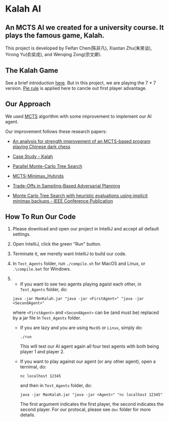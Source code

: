 # Kalah AI
## An MCTS AI we created for a university course. It plays the famous game, Kalah.

This project is developed by Feifan Chen(陈非凡), Xiaotan Zhu(朱笑谈), Yirong Yu(俞奕戎), and Wenqing Zong(宗文卿).

## The Kalah Game

See a brief introduction [here](https://en.wikipedia.org/wiki/Kalah). But in this project, we are playing the 7 * 7 version. [Pie rule](https://en.wikipedia.org/wiki/Pie_rule) is applied here to cancle out first player advantage.

## Our Approach

We used [MCTS](https://en.wikipedia.org/wiki/Monte_Carlo_tree_search) algorithm with some improvement to implement our AI agent. 

Our improvement follows these research papers:

* [An analysis for strength improvement of an MCTS-based program playing Chinese dark chess](https://www.sciencedirect.com/science/article/pii/S0304397516302705#se0100)

* [Case Study - Kalah](https://www.cs.drexel.edu/~jpopyack/Courses/AI/Sp15/notes/CaseStudy_Kalah.pdf)

* [Parallel Monte-Carlo Tree Search](https://dke.maastrichtuniversity.nl/m.winands/documents/multithreadedMCTS2.pdf)

* [MCTS-Minimax_Hybrids](https://dke.maastrichtuniversity.nl/m.winands/documents/mcts-minimax_hybrids_final.pdf)

* [Trade-Offs in Sampling-Based Adversarial Planning](https://aaai.org/ocs/index.php/ICAPS/ICAPS11/paper/view/2708/3154)

* [Monte Carlo Tree Search with heuristic evaluations using implicit minimax backups - IEEE Conference Publication](https://ieeexplore.ieee.org/document/6932903)

    

## How To Run Our Code

1. Please download and open our project in IntelliJ and accept all default settings. 

2. Open IntelliJ, click the green "Run" button.

3. Terminate it, we merelly want IntelliJ to build our code.

4. In `Test_Agents` folder, run `./compile.sh` for MacOS and Linux, or `.\compile.bat` for Windows.

5. * If you want to see two agents playing agaist each other, in `Test_Agents` folder, do:

    ```shell
    java -jar ManKalah.jar "java -jar <FirstAgent>" "java -jar <SecondAgent>"
    ```

    where `<FirstAgent>` and `<SecondAgent>` can be (and must be) replaced by a jar file in `Test_Agents` folder.

    * If you are lazy and you are using `MacOS` or `Linux`, simply do:

        ```shell
        ./run
        ```

        This will test our AI agent again all four test agents with both being player 1 and player 2.

    * If you want to play against our agent (or any other agent), open a ternimal, do:
   
        ```shell
        nc localhost 12345
        ```
   
        and then in `Test_Agents` folder, do:
   
        ```shell
        java -jar ManKalah.jar "java -jar <Agent>" "nc localhost 12345"
        ```
   
        The first argument indicates the first player, the second indicates the second player. For our protocal, please see `doc` folder for more details.